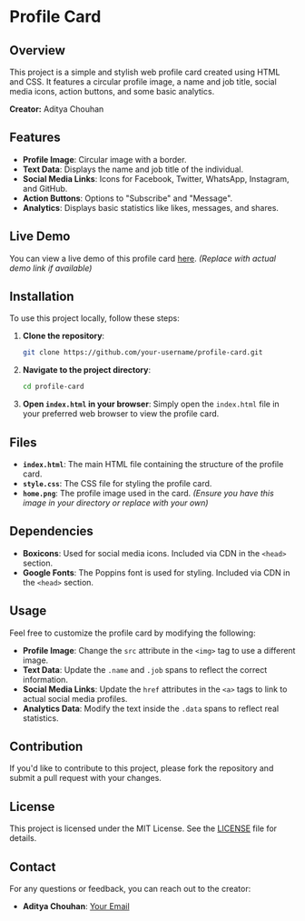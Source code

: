 # Profile Card

## Overview

This project is a simple and stylish web profile card created using HTML and CSS. It features a circular profile image, a name and job title, social media icons, action buttons, and some basic analytics.

**Creator:** Aditya Chouhan

## Features

- **Profile Image**: Circular image with a border.
- **Text Data**: Displays the name and job title of the individual.
- **Social Media Links**: Icons for Facebook, Twitter, WhatsApp, Instagram, and GitHub.
- **Action Buttons**: Options to "Subscribe" and "Message".
- **Analytics**: Displays basic statistics like likes, messages, and shares.

## Live Demo

You can view a live demo of this profile card [here](#). *(Replace with actual demo link if available)*

## Installation

To use this project locally, follow these steps:

1. **Clone the repository**:
    ```bash
    git clone https://github.com/your-username/profile-card.git
    ```

2. **Navigate to the project directory**:
    ```bash
    cd profile-card
    ```

3. **Open `index.html` in your browser**:
    Simply open the `index.html` file in your preferred web browser to view the profile card.

## Files

- **`index.html`**: The main HTML file containing the structure of the profile card.
- **`style.css`**: The CSS file for styling the profile card.
- **`home.png`**: The profile image used in the card. *(Ensure you have this image in your directory or replace with your own)*

## Dependencies

- **Boxicons**: Used for social media icons. Included via CDN in the `<head>` section.
- **Google Fonts**: The Poppins font is used for styling. Included via CDN in the `<head>` section.

## Usage

Feel free to customize the profile card by modifying the following:

- **Profile Image**: Change the `src` attribute in the `<img>` tag to use a different image.
- **Text Data**: Update the `.name` and `.job` spans to reflect the correct information.
- **Social Media Links**: Update the `href` attributes in the `<a>` tags to link to actual social media profiles.
- **Analytics Data**: Modify the text inside the `.data` spans to reflect real statistics.

## Contribution

If you'd like to contribute to this project, please fork the repository and submit a pull request with your changes.

## License

This project is licensed under the MIT License. See the [LICENSE](LICENSE) file for details.

## Contact

For any questions or feedback, you can reach out to the creator:

- **Aditya Chouhan**: [Your Email](mailto:your-email@example.com)
